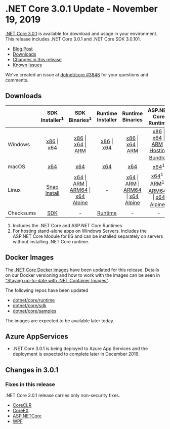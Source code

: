 # .NET Core 3.0.1 Update - November 19, 2019

[.NET Core 3.0.1](https://dotnet.microsoft.com/download/dotnet/3.0) is available for download and usage in your environment. This release includes .NET Core 3.0.1 and .NET Core SDK 3.0.101.

* [Blog Post][dotnet-blog]
* [Downloads](#downloads)
* [Changes in this release](#changes-in-301)
* [Known Issues](../3.0-known-issues.md)

We've created an issue at [dotnet/core #3848](https://github.com/dotnet/core/issues/3848) for your questions and comments.


## Downloads

|           | SDK Installer<sup>1</sup>                        | SDK Binaries<sup>1</sup>                 | Runtime Installer                                        | Runtime Binaries                                 | ASP.NET Core Runtime           | Windows Desktop Runtime           |
| --------- | :------------------------------------------:     | :----------------------:                 | :---------------------------:                            | :-------------------------:                      | :-----------------:            |:-----------------:            |
| Windows   | [x86][dotnet-sdk-win-x86.exe] \| [x64][dotnet-sdk-win-x64.exe] | [x86][dotnet-sdk-win-x86.zip] \| [x64][dotnet-sdk-win-x64.zip] \| [ARM][dotnet-sdk-win-arm.zip] | [x86][dotnet-runtime-win-x86.exe] \| [x64][dotnet-runtime-win-x64.exe] | [x86][dotnet-runtime-win-x86.zip] \| [x64][dotnet-runtime-win-x64.zip] \| [ARM][dotnet-runtime-win-arm.zip]  | [x86][aspnetcore-runtime-win-x86.exe] \| [x64][aspnetcore-runtime-win-x64.exe] \| [ARM][aspnetcore-runtime-win-arm.zip] \|<br> [Hosting Bundle][dotnet-hosting-win.exe]<sup>2</sup> | [x86][windowsdesktop-runtime-win-x86.exe] \| [x64][windowsdesktop-runtime-win-x64.exe] | 
| macOS     | [x64][dotnet-sdk-osx-x64.pkg]  | [x64][dotnet-sdk-osx-x64.tar.gz]     | [x64][dotnet-runtime-osx-x64.pkg] | [x64][dotnet-runtime-osx-x64.tar.gz] | [x64][aspnetcore-runtime-osx-x64.tar.gz]<sup>1</sup> | - |
| Linux     |  [Snap Install][snap-install]  | [x64][dotnet-sdk-linux-x64.tar.gz] \| [ARM][dotnet-sdk-linux-arm.tar.gz] \| [ARM64][dotnet-sdk-linux-arm64.tar.gz] \| [x64 Alpine][dotnet-sdk-linux-musl-x64.tar.gz] | - | [x64][dotnet-runtime-linux-x64.tar.gz] \| [ARM][dotnet-runtime-linux-arm.tar.gz] \| [ARM64][dotnet-runtime-linux-arm64.tar.gz] \| [x64 Alpine][dotnet-runtime-linux-musl-x64.tar.gz] | [x64][aspnetcore-runtime-linux-x64.tar.gz]<sup>1</sup>  \| [ARM][aspnetcore-runtime-linux-arm.tar.gz]<sup>1</sup> \| [ARM64][aspnetcore-runtime-linux-arm64.tar.gz]<sup>1</sup> \| [x64 Alpine][aspnetcore-runtime-linux-musl-x64.tar.gz]<sup>1</sup> | - |
| Checksums | [SDK][checksums-sdk]                             | -                                        | [Runtime][checksums-runtime]                             | - | - | - |

1. Includes the .NET Core and ASP.NET Core Runtimes
2. For hosting stand-alone apps on Windows Servers. Includes the ASP.NET Core Module for IIS and can be installed separately on servers without installing .NET Core runtime.


## Docker Images

The [.NET Core Docker images](https://hub.docker.com/r/microsoft/dotnet/) have been updated for this release. Details on our Docker versioning and how to work with the images can be seen in ["Staying up-to-date with .NET Container Images"](https://blogs.msdn.microsoft.com/dotnet/2018/06/18/staying-up-to-date-with-net-container-images/).

The following repos have been updated

* [dotnet/core/runtime](https://hub.docker.com/_/microsoft-dotnet-core-runtime/)
* [dotnet/core/sdk](https://hub.docker.com/_/microsoft-dotnet-core-sdk/)
* [dotnet/core/samples](https://hub.docker.com/_/microsoft-dotnet-core-samples)

The images are expected to be available later today.


## Azure AppServices

* .NET Core 3.0.1 is being deployed to Azure App Services and the deployment is expected to complete later in December 2019.

##  Changes in 3.0.1

### Fixes in this release

.NET Core 3.0.1 release carries only non-security fixes.

* [CoreCLR](https://github.com/dotnet/coreclr/issues?utf8=%E2%9C%93&q=milestone%3A3.0.1+label%3Aservicing-approved)
* [CoreFX](https://github.com/dotnet/corefx/issues?utf8=%E2%9C%93&q=milestone%3A3.0.1+label%3Aservicing-approved)
* [ASP.NETCore](https://github.com/search?q=user:aspnet+is:pr+label:Servicing-approved+milestone:3.0.1)
* [WPF](https://github.com/dotnet/wpf/pulls?q=is%3Apr+label%3Aservicing-approved+milestone%3A%223.0+Servicing%22)


[blob-runtime]: https://dotnetcli.blob.core.windows.net/dotnet/Runtime/
[blob-sdk]: https://dotnetcli.blob.core.windows.net/dotnet/Sdk/
[release-notes]: https://github.com/dotnet/core/blob/master/release-notes/3.0/3.0.1/3.0.1.md


[checksums-runtime]: https://dotnetcli.blob.core.windows.net/dotnet/checksums/3.0.1-sha.txt
[checksums-sdk]: https://dotnetcli.blob.core.windows.net/dotnet/checksums/3.0.1-sha.txt

[linux-install]: https://docs.microsoft.com/dotnet/core/install/linux
[linux-setup]: https://github.com/dotnet/core/blob/master/Documentation/linux-setup.md
[dotnet-blog]: https://devblogs.microsoft.com/dotnet/net-core-November-2019/

[snap-install]: 3.0.1-install-instructions.md


[//]: # ( Runtime 3.0.1)
[dotnet-runtime-linux-arm.tar.gz]: https://download.visualstudio.microsoft.com/download/pr/6ff3b8af-4b33-47e6-bc11-73f85e0d2f56/bbb1282d7f16998eaeecd3ca258faf39/dotnet-runtime-3.0.1-linux-arm.tar.gz
[dotnet-runtime-linux-arm64.tar.gz]: https://download.visualstudio.microsoft.com/download/pr/85917a71-f8c5-4735-8a6b-ef9082cc954a/9b2b52dc5cd003f02e689611f40ccc9a/dotnet-runtime-3.0.1-linux-arm64.tar.gz
[dotnet-runtime-linux-musl-x64.tar.gz]: https://download.visualstudio.microsoft.com/download/pr/01d60ced-e0dd-4dee-b06b-01b210e24867/dcd05653dda2f2ecd5a0905e22ffa534/dotnet-runtime-3.0.1-linux-musl-x64.tar.gz
[dotnet-runtime-linux-x64.tar.gz]: https://download.visualstudio.microsoft.com/download/pr/30ab052d-dbb6-4bce-8a44-a831034589ed/7ffaad695afb7ccd778b0d3fc1c89f50/dotnet-runtime-3.0.1-linux-x64.tar.gz
[dotnet-runtime-osx-x64.pkg]: https://download.visualstudio.microsoft.com/download/pr/626f507a-162a-4fb6-8203-cd1c1925ebf9/c3b2fcb74c4e54963b9f0fece2c2a353/dotnet-runtime-3.0.1-osx-x64.pkg
[dotnet-runtime-osx-x64.tar.gz]: https://download.visualstudio.microsoft.com/download/pr/3e6e9e3d-bd98-4d63-a44b-451c0d647285/63dd5642dd3b6108da4e66b1b20d6510/dotnet-runtime-3.0.1-osx-x64.tar.gz
[dotnet-runtime-rhel.6-x64.tar.gz]: https://download.visualstudio.microsoft.com/download/pr/fcc31b04-9203-4783-aee1-1fddc6eb1c47/955753f4d1b0c324ffe57f5052e98e57/dotnet-runtime-3.0.1-rhel.6-x64.tar.gz
[dotnet-runtime-win-arm.zip]: https://download.visualstudio.microsoft.com/download/pr/bd018971-10a5-4061-b128-4d5699394c8a/eba3bb299c567c43d62e419472d11c71/dotnet-runtime-3.0.1-win-arm.zip
[dotnet-runtime-win-x64.exe]: https://download.visualstudio.microsoft.com/download/pr/d12cc6fa-8717-4424-9cbf-d67ae2fb2575/b4fff475e67917918aa2814d6f673685/dotnet-runtime-3.0.1-win-x64.exe
[dotnet-runtime-win-x64.zip]: https://download.visualstudio.microsoft.com/download/pr/50485082-5eea-4ef1-9065-22aac3856892/2538796b016f6d56be9c8047a71a331a/dotnet-runtime-3.0.1-win-x64.zip
[dotnet-runtime-win-x86.exe]: https://download.visualstudio.microsoft.com/download/pr/8dd9ad38-1a35-45d1-9a27-f07eb599b5db/5b2d47f567f27e3b38145fd294e01b2b/dotnet-runtime-3.0.1-win-x86.exe
[dotnet-runtime-win-x86.zip]: https://download.visualstudio.microsoft.com/download/pr/986ab6ba-907c-41bf-9fd7-75b7a6e19f6d/83608357096d989a446ca1d0b14bb394/dotnet-runtime-3.0.1-win-x86.zip
[netstandard-targeting-pack-osx-x64.pkg]: https://download.visualstudio.microsoft.com/download/pr/d08aad39-18a5-412f-a31f-271020182e5b/80b0351fea158c4192368800d990f712/netstandard-targeting-pack-2.1.0-osx-x64.pkg

[//]: # ( WindowsDesktop 3.0.1)
[windowsdesktop-runtime-win-x64.exe]: https://download.visualstudio.microsoft.com/download/pr/856eeb1c-3b2a-4165-b248-b88082cffaf2/c6ad73da23e82a7db7177c5b39c3f825/windowsdesktop-runtime-3.0.1-win-x64.exe
[windowsdesktop-runtime-win-x86.exe]: https://download.visualstudio.microsoft.com/download/pr/69e24078-d75b-4f5a-b043-c0a5d518bccf/82596a43ad0f0eca21915cba4cea250d/windowsdesktop-runtime-3.0.1-win-x86.exe

[//]: # ( ASP 3.0.1)
[aspnetcore-runtime-linux-arm.tar.gz]: https://download.visualstudio.microsoft.com/download/pr/57bf6ac3-1712-4b36-bfab-80b31d7ce21e/1ca71849902d73eb083bcc2c2f4d8f4f/aspnetcore-runtime-3.0.1-linux-arm.tar.gz
[aspnetcore-runtime-linux-arm64.tar.gz]: https://download.visualstudio.microsoft.com/download/pr/e02ed469-29e8-479e-a0d3-7b6f9946175b/05f2adcc8fcd4dd09cd7fca69ba3b325/aspnetcore-runtime-3.0.1-linux-arm64.tar.gz
[aspnetcore-runtime-linux-musl-x64.tar.gz]: https://download.visualstudio.microsoft.com/download/pr/c8826189-6a89-42f9-a1e8-0a6a2220bd19/f9884d79618c61392e8cb18cee785e0a/aspnetcore-runtime-3.0.1-linux-musl-x64.tar.gz
[aspnetcore-runtime-linux-x64.tar.gz]: https://download.visualstudio.microsoft.com/download/pr/67362f50-42cc-42d0-919f-c868e8a70db8/3ecdc7b53899df7e2e260b6b7b3f25c1/aspnetcore-runtime-3.0.1-linux-x64.tar.gz
[aspnetcore-runtime-osx-x64.tar.gz]: https://download.visualstudio.microsoft.com/download/pr/393b61d6-2cb0-48bf-a1b0-30a4df801cf2/2eb408749ec54993cddea660a268c327/aspnetcore-runtime-3.0.1-osx-x64.tar.gz
[aspnetcore-runtime-win-arm.zip]: https://download.visualstudio.microsoft.com/download/pr/90e3328d-261f-4555-ae39-eda692460004/dffb03db33e4d5ac0b69402bf51e2739/aspnetcore-runtime-3.0.1-win-arm.zip
[aspnetcore-runtime-win-x64.exe]: https://download.visualstudio.microsoft.com/download/pr/562bf74b-103e-4ae8-9729-135cb0f20b10/bde260804155a67038e0913a240c36a2/aspnetcore-runtime-3.0.1-win-x64.exe
[aspnetcore-runtime-win-x64.zip]: https://download.visualstudio.microsoft.com/download/pr/d79f312a-9ea6-4de4-9dfe-130f80a432bf/b609ceeb836f203365a95f99ca48eac8/aspnetcore-runtime-3.0.1-win-x64.zip
[aspnetcore-runtime-win-x86.exe]: https://download.visualstudio.microsoft.com/download/pr/fde67c8d-3399-4c86-b275-1faee9b85eeb/3934a26597707c86d3fabf852958611d/aspnetcore-runtime-3.0.1-win-x86.exe
[aspnetcore-runtime-win-x86.zip]: https://download.visualstudio.microsoft.com/download/pr/7bdf1dfe-b898-47ef-bbb7-b87b4deb697b/140b954dce97de381788e02baf4c5031/aspnetcore-runtime-3.0.1-win-x86.zip
[dotnet-hosting-win.exe]: https://download.visualstudio.microsoft.com/download/pr/32b71802-0b4d-4064-a7e6-083b5155d3b1/080cf60a5c06be4ed27e2eac6c693f2f/dotnet-hosting-3.0.1-win.exe

[//]: # ( SDK 3.0.101 )
[dotnet-sdk-linux-arm.tar.gz]: https://download.visualstudio.microsoft.com/download/pr/0b30374c-3d52-45ad-b4e5-9a39d0bf5bf0/deb17f7b32968b3a2186650711456152/dotnet-sdk-3.0.101-linux-arm.tar.gz
[dotnet-sdk-linux-arm64.tar.gz]: https://download.visualstudio.microsoft.com/download/pr/89fb60b1-3359-414e-94cf-359f57f37c7c/256e6dac8f44f9bad01f23f9a27b01ee/dotnet-sdk-3.0.101-linux-arm64.tar.gz
[dotnet-sdk-linux-musl-x64.tar.gz]: https://download.visualstudio.microsoft.com/download/pr/fe658633-74b4-4783-921f-df078f48fae9/1b56df89be07d4faf65b4b2a9455f0d5/dotnet-sdk-3.0.101-linux-musl-x64.tar.gz
[dotnet-sdk-linux-x64.tar.gz]: https://download.visualstudio.microsoft.com/download/pr/4f51cfd8-311d-43fe-a887-c80b40358cfd/440d10dc2091b8d0f1a12b7124034e49/dotnet-sdk-3.0.101-linux-x64.tar.gz
[dotnet-sdk-osx-x64.pkg]: https://download.visualstudio.microsoft.com/download/pr/1b9f265d-ba27-4f0c-8b4d-1fd42bd8448b/2bbd64abddeeea91149df3aa39d049ae/dotnet-sdk-3.0.101-osx-x64.pkg
[dotnet-sdk-osx-x64.tar.gz]: https://download.visualstudio.microsoft.com/download/pr/5e5de074-71f0-4df3-bce8-39885a553d05/1dc6b87dc3481c958d7fe403dde5dc03/dotnet-sdk-3.0.101-osx-x64.tar.gz
[dotnet-sdk-win-arm.zip]: https://download.visualstudio.microsoft.com/download/pr/408d2763-bbf3-4564-8635-3901ec0156b5/566a5639219550682de2a0919e4ca1fe/dotnet-sdk-3.0.101-win-arm.zip
[dotnet-sdk-win-x64.exe]: https://download.visualstudio.microsoft.com/download/pr/66adfd75-9c1d-4e44-8d9c-cdc0cbc41104/5288b628601e30b0fa10d64fdaf64287/dotnet-sdk-3.0.101-win-x64.exe
[dotnet-sdk-win-x64.zip]: https://download.visualstudio.microsoft.com/download/pr/f70f412f-7cf0-4b59-b83a-26fb62d1ca34/a08119df2fa869aaddab2461828cbd02/dotnet-sdk-3.0.101-win-x64.zip
[dotnet-sdk-win-x86.exe]: https://download.visualstudio.microsoft.com/download/pr/9a8b141c-a157-48df-af71-4ce922ad7ee4/0d24f68cb8e404cff90d0e0a39d4b86e/dotnet-sdk-3.0.101-win-x86.exe
[dotnet-sdk-win-x86.zip]: https://download.visualstudio.microsoft.com/download/pr/55f90ed2-dae2-4ae5-b858-d2fb7631f00a/afee14bc094e0eb5fbf67f6ed8a5d5ad/dotnet-sdk-3.0.101-win-x86.zip

[//]: # ( Symbols )
